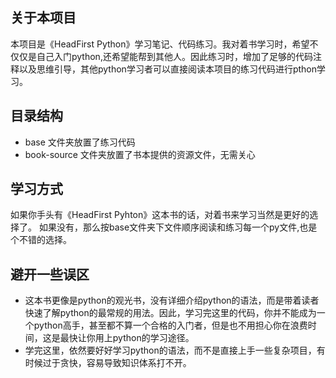 ## 关于本项目
本项目是《HeadFirst Python》学习笔记、代码练习。我对着书学习时，希望不仅仅是自己入门python,还希望能帮到其他人。因此练习时，增加了足够的代码注释以及思维引导，其他python学习者可以直接阅读本项目的练习代码进行pthon学习。

## 目录结构
* base 文件夹放置了练习代码
* book-source 文件夹放置了书本提供的资源文件，无需关心

## 学习方式
如果你手头有《HeadFirst Pyhton》这本书的话，对着书来学习当然是更好的选择了。
如果没有，那么按base文件夹下文件顺序阅读和练习每一个py文件,也是个不错的选择。

## 避开一些误区
* 这本书更像是python的观光书，没有详细介绍python的语法，而是带着读者快速了解python的最常规的用法。因此，学习完这里的代码，你并不能成为一个python高手，甚至都不算一个合格的入门者，但是也不用担心你在浪费时间，这是最快让你用上python的学习途径。
* 学完这里，依然要好好学习python的语法，而不是直接上手一些复杂项目，有时候过于贪快，容易导致知识体系打不开。

